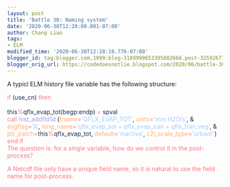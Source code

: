 ```yaml
---
layout: post
title: 'Battle 30: Naming system'
date: '2020-06-30T12:28:00.001-07:00'
author: Chang Liao
tags:
- ELM
modified_time: '2020-06-30T12:28:18.776-07:00'
blogger_id: tag:blogger.com,1999:blog-3189999653395802666.post-3259267161008689176
blogger_orig_url: https://codedoesnotlie.blogspot.com/2020/06/battle-30-naming-system.html
---
```


A typicl ELM history file variable has the following structure:<div><span 
style="background-color: white; color: #f97583; font-family: -apple-system, 
system-ui, &quot;Segoe UI&quot;, Roboto, Oxygen, Ubuntu, &quot;Fira 
Sans&quot;, &quot;Droid Sans&quot;, &quot;Helvetica Neue&quot;, sans-serif; 
font-size: 14px;"> 
<span style="background-color: white; color: #f97583; font-family: 
-apple-system, system-ui, &quot;Segoe UI&quot;, Roboto, Oxygen, Ubuntu, 
&quot;Fira Sans&quot;, &quot;Droid Sans&quot;, &quot;Helvetica Neue&quot;, 
sans-serif; font-size: 14px;">if<span style="background-color: white; color: 
#172b4d; font-family: -apple-system, system-ui, &quot;Segoe UI&quot;, Roboto, 
Oxygen, Ubuntu, &quot;Fira Sans&quot;, &quot;Droid Sans&quot;, &quot;Helvetica 
Neue&quot;, sans-serif; font-size: 14px;"> (use_cn) <span 
style="background-color: white; color: #f97583; font-family: -apple-system, 
system-ui, &quot;Segoe UI&quot;, Roboto, Oxygen, Ubuntu, &quot;Fira 
Sans&quot;, &quot;Droid Sans&quot;, &quot;Helvetica Neue&quot;, sans-serif; 
font-size: 14px;">then<br style="background-color: white; color: #172b4d; 
font-family: -apple-system, system-ui, &quot;Segoe UI&quot;, Roboto, Oxygen, 
Ubuntu, &quot;Fira Sans&quot;, &quot;Droid Sans&quot;, &quot;Helvetica 
Neue&quot;, sans-serif; font-size: 14px;" /><span style="background-color: 
white; color: #172b4d; font-family: -apple-system, system-ui, &quot;Segoe 
UI&quot;, Roboto, Oxygen, Ubuntu, &quot;Fira Sans&quot;, &quot;Droid 
Sans&quot;, &quot;Helvetica Neue&quot;, sans-serif; font-size: 14px;"><span>   
 this<span style="background-color: white; color: #f97583; font-family: 
-apple-system, system-ui, &quot;Segoe UI&quot;, Roboto, Oxygen, Ubuntu, 
&quot;Fira Sans&quot;, &quot;Droid Sans&quot;, &quot;Helvetica Neue&quot;, 
sans-serif; font-size: 14px;">%<span style="background-color: white; color: 
#172b4d; font-family: -apple-system, system-ui, &quot;Segoe UI&quot;, Roboto, 
Oxygen, Ubuntu, &quot;Fira Sans&quot;, &quot;Droid Sans&quot;, &quot;Helvetica 
Neue&quot;, sans-serif; font-size: 14px;">qflx_evap_tot(begp:endp) <span 
style="background-color: white; color: #f97583; font-family: -apple-system, 
system-ui, &quot;Segoe UI&quot;, Roboto, Oxygen, Ubuntu, &quot;Fira 
Sans&quot;, &quot;Droid Sans&quot;, &quot;Helvetica Neue&quot;, sans-serif; 
font-size: 14px;">=<span style="background-color: white; color: #172b4d; 
font-family: -apple-system, system-ui, &quot;Segoe UI&quot;, Roboto, Oxygen, 
Ubuntu, &quot;Fira Sans&quot;, &quot;Droid Sans&quot;, &quot;Helvetica 
Neue&quot;, sans-serif; font-size: 14px;"> spval<br style="background-color: 
white; color: #172b4d; font-family: -apple-system, system-ui, &quot;Segoe 
UI&quot;, Roboto, Oxygen, Ubuntu, &quot;Fira Sans&quot;, &quot;Droid 
Sans&quot;, &quot;Helvetica Neue&quot;, sans-serif; font-size: 14px;" /><span 
style="background-color: white; color: #f97583; font-family: -apple-system, 
system-ui, &quot;Segoe UI&quot;, Roboto, Oxygen, Ubuntu, &quot;Fira 
Sans&quot;, &quot;Droid Sans&quot;, &quot;Helvetica Neue&quot;, sans-serif; 
font-size: 14px;"><span>    <span> call<span style="background-color: white; 
color: #172b4d; font-family: -apple-system, system-ui, &quot;Segoe UI&quot;, 
Roboto, Oxygen, Ubuntu, &quot;Fira Sans&quot;, &quot;Droid Sans&quot;, 
&quot;Helvetica Neue&quot;, sans-serif; font-size: 14px;"> <span 
style="background-color: white; color: #b392f0; font-family: -apple-system, 
system-ui, &quot;Segoe UI&quot;, Roboto, Oxygen, Ubuntu, &quot;Fira 
Sans&quot;, &quot;Droid Sans&quot;, &quot;Helvetica Neue&quot;, sans-serif; 
font-size: 14px;">hist_addfld1d<span style="background-color: white; color: 
#172b4d; font-family: -apple-system, system-ui, &quot;Segoe UI&quot;, Roboto, 
Oxygen, Ubuntu, &quot;Fira Sans&quot;, &quot;Droid Sans&quot;, &quot;Helvetica 
Neue&quot;, sans-serif; font-size: 14px;"> (<span style="background-color: 
white; color: #ffab70; font-family: -apple-system, system-ui, &quot;Segoe 
UI&quot;, Roboto, Oxygen, Ubuntu, &quot;Fira Sans&quot;, &quot;Droid 
Sans&quot;, &quot;Helvetica Neue&quot;, sans-serif; font-size: 
14px;">fname<span style="background-color: white; color: #f97583; font-family: 
-apple-system, system-ui, &quot;Segoe UI&quot;, Roboto, Oxygen, Ubuntu, 
&quot;Fira Sans&quot;, &quot;Droid Sans&quot;, &quot;Helvetica Neue&quot;, 
sans-serif; font-size: 14px;">=<span style="background-color: white; color: 
#9ecbff; font-family: -apple-system, system-ui, &quot;Segoe UI&quot;, Roboto, 
Oxygen, Ubuntu, &quot;Fira Sans&quot;, &quot;Droid Sans&quot;, &quot;Helvetica 
Neue&quot;, sans-serif; font-size: 14px;">'QFLX_EVAP_TOT'<span 
style="background-color: white; color: #172b4d; font-family: -apple-system, 
system-ui, &quot;Segoe UI&quot;, Roboto, Oxygen, Ubuntu, &quot;Fira 
Sans&quot;, &quot;Droid Sans&quot;, &quot;Helvetica Neue&quot;, sans-serif; 
font-size: 14px;">,<span style="background-color: white; color: #ffab70; 
font-family: -apple-system, system-ui, &quot;Segoe UI&quot;, Roboto, Oxygen, 
Ubuntu, &quot;Fira Sans&quot;, &quot;Droid Sans&quot;, &quot;Helvetica 
Neue&quot;, sans-serif; font-size: 14px;"> units<span style="background-color: 
white; color: #f97583; font-family: -apple-system, system-ui, &quot;Segoe 
UI&quot;, Roboto, Oxygen, Ubuntu, &quot;Fira Sans&quot;, &quot;Droid 
Sans&quot;, &quot;Helvetica Neue&quot;, sans-serif; font-size: 14px;">=<span 
style="background-color: white; color: #9ecbff; font-family: -apple-system, 
system-ui, &quot;Segoe UI&quot;, Roboto, Oxygen, Ubuntu, &quot;Fira 
Sans&quot;, &quot;Droid Sans&quot;, &quot;Helvetica Neue&quot;, sans-serif; 
font-size: 14px;">'mm H2O/s'<span style="background-color: white; color: 
#172b4d; font-family: -apple-system, system-ui, &quot;Segoe UI&quot;, Roboto, 
Oxygen, Ubuntu, &quot;Fira Sans&quot;, &quot;Droid Sans&quot;, &quot;Helvetica 
Neue&quot;, sans-serif; font-size: 14px;">, &amp;<br style="background-color: 
white; color: #172b4d; font-family: -apple-system, system-ui, &quot;Segoe 
UI&quot;, Roboto, Oxygen, Ubuntu, &quot;Fira Sans&quot;, &quot;Droid 
Sans&quot;, &quot;Helvetica Neue&quot;, sans-serif; font-size: 14px;" /><span 
style="background-color: white; color: #ffab70; font-family: -apple-system, 
system-ui, &quot;Segoe UI&quot;, Roboto, Oxygen, Ubuntu, &quot;Fira 
Sans&quot;, &quot;Droid Sans&quot;, &quot;Helvetica Neue&quot;, sans-serif; 
font-size: 14px;"><span>    <span>    avgflag<span style="background-color: 
white; color: #f97583; font-family: -apple-system, system-ui, &quot;Segoe 
UI&quot;, Roboto, Oxygen, Ubuntu, &quot;Fira Sans&quot;, &quot;Droid 
Sans&quot;, &quot;Helvetica Neue&quot;, sans-serif; font-size: 14px;">=<span 
style="background-color: white; color: #9ecbff; font-family: -apple-system, 
system-ui, &quot;Segoe UI&quot;, Roboto, Oxygen, Ubuntu, &quot;Fira 
Sans&quot;, &quot;Droid Sans&quot;, &quot;Helvetica Neue&quot;, sans-serif; 
font-size: 14px;">'A'<span style="background-color: white; color: #172b4d; 
font-family: -apple-system, system-ui, &quot;Segoe UI&quot;, Roboto, Oxygen, 
Ubuntu, &quot;Fira Sans&quot;, &quot;Droid Sans&quot;, &quot;Helvetica 
Neue&quot;, sans-serif; font-size: 14px;">,<span style="background-color: 
white; color: #ffab70; font-family: -apple-system, system-ui, &quot;Segoe 
UI&quot;, Roboto, Oxygen, Ubuntu, &quot;Fira Sans&quot;, &quot;Droid 
Sans&quot;, &quot;Helvetica Neue&quot;, sans-serif; font-size: 14px;"> 
long_name<span style="background-color: white; color: #f97583; font-family: 
-apple-system, system-ui, &quot;Segoe UI&quot;, Roboto, Oxygen, Ubuntu, 
&quot;Fira Sans&quot;, &quot;Droid Sans&quot;, &quot;Helvetica Neue&quot;, 
sans-serif; font-size: 14px;">=<span style="background-color: white; color: 
#9ecbff; font-family: -apple-system, system-ui, &quot;Segoe UI&quot;, Roboto, 
Oxygen, Ubuntu, &quot;Fira Sans&quot;, &quot;Droid Sans&quot;, &quot;Helvetica 
Neue&quot;, sans-serif; font-size: 14px;">'qflx_evap_soi + qflx_evap_can + 
qflx_tran_veg'<span style="background-color: white; color: #172b4d; 
font-family: -apple-system, system-ui, &quot;Segoe UI&quot;, Roboto, Oxygen, 
Ubuntu, &quot;Fira Sans&quot;, &quot;Droid Sans&quot;, &quot;Helvetica 
Neue&quot;, sans-serif; font-size: 14px;">, &amp;<br style="background-color: 
white; color: #172b4d; font-family: -apple-system, system-ui, &quot;Segoe 
UI&quot;, Roboto, Oxygen, Ubuntu, &quot;Fira Sans&quot;, &quot;Droid 
Sans&quot;, &quot;Helvetica Neue&quot;, sans-serif; font-size: 14px;" /><span 
style="background-color: white; color: #ffab70; font-family: -apple-system, 
system-ui, &quot;Segoe UI&quot;, Roboto, Oxygen, Ubuntu, &quot;Fira 
Sans&quot;, &quot;Droid Sans&quot;, &quot;Helvetica Neue&quot;, sans-serif; 
font-size: 14px;"><span>    <span>    ptr_patch<span style="background-color: 
white; color: #f97583; font-family: -apple-system, system-ui, &quot;Segoe 
UI&quot;, Roboto, Oxygen, Ubuntu, &quot;Fira Sans&quot;, &quot;Droid 
Sans&quot;, &quot;Helvetica Neue&quot;, sans-serif; font-size: 14px;">=<span 
style="background-color: white; color: #172b4d; font-family: -apple-system, 
system-ui, &quot;Segoe UI&quot;, Roboto, Oxygen, Ubuntu, &quot;Fira 
Sans&quot;, &quot;Droid Sans&quot;, &quot;Helvetica Neue&quot;, sans-serif; 
font-size: 14px;">this<span style="background-color: white; color: #f97583; 
font-family: -apple-system, system-ui, &quot;Segoe UI&quot;, Roboto, Oxygen, 
Ubuntu, &quot;Fira Sans&quot;, &quot;Droid Sans&quot;, &quot;Helvetica 
Neue&quot;, sans-serif; font-size: 14px;">%<span style="background-color: 
white; color: #172b4d; font-family: -apple-system, system-ui, &quot;Segoe 
UI&quot;, Roboto, Oxygen, Ubuntu, &quot;Fira Sans&quot;, &quot;Droid 
Sans&quot;, &quot;Helvetica Neue&quot;, sans-serif; font-size: 
14px;">qflx_evap_tot,<span style="background-color: white; color: #ffab70; 
font-family: -apple-system, system-ui, &quot;Segoe UI&quot;, Roboto, Oxygen, 
Ubuntu, &quot;Fira Sans&quot;, &quot;Droid Sans&quot;, &quot;Helvetica 
Neue&quot;, sans-serif; font-size: 14px;"> default<span 
style="background-color: white; color: #f97583; font-family: -apple-system, 
system-ui, &quot;Segoe UI&quot;, Roboto, Oxygen, Ubuntu, &quot;Fira 
Sans&quot;, &quot;Droid Sans&quot;, &quot;Helvetica Neue&quot;, sans-serif; 
font-size: 14px;">=<span style="background-color: white; color: #9ecbff; 
font-family: -apple-system, system-ui, &quot;Segoe UI&quot;, Roboto, Oxygen, 
Ubuntu, &quot;Fira Sans&quot;, &quot;Droid Sans&quot;, &quot;Helvetica 
Neue&quot;, sans-serif; font-size: 14px;">'inactive'<span 
style="background-color: white; color: #172b4d; font-family: -apple-system, 
system-ui, &quot;Segoe UI&quot;, Roboto, Oxygen, Ubuntu, &quot;Fira 
Sans&quot;, &quot;Droid Sans&quot;, &quot;Helvetica Neue&quot;, sans-serif; 
font-size: 14px;">,<span style="background-color: white; color: #ffab70; 
font-family: -apple-system, system-ui, &quot;Segoe UI&quot;, Roboto, Oxygen, 
Ubuntu, &quot;Fira Sans&quot;, &quot;Droid Sans&quot;, &quot;Helvetica 
Neue&quot;, sans-serif; font-size: 14px;"> c2l_scale_type<span 
style="background-color: white; color: #f97583; font-family: -apple-system, 
system-ui, &quot;Segoe UI&quot;, Roboto, Oxygen, Ubuntu, &quot;Fira 
Sans&quot;, &quot;Droid Sans&quot;, &quot;Helvetica Neue&quot;, sans-serif; 
font-size: 14px;">=<span style="background-color: white; color: #9ecbff; 
font-family: -apple-system, system-ui, &quot;Segoe UI&quot;, Roboto, Oxygen, 
Ubuntu, &quot;Fira Sans&quot;, &quot;Droid Sans&quot;, &quot;Helvetica 
Neue&quot;, sans-serif; font-size: 14px;">'urbanf'<span 
style="background-color: white; color: #172b4d; font-family: -apple-system, 
system-ui, &quot;Segoe UI&quot;, Roboto, Oxygen, Ubuntu, &quot;Fira 
Sans&quot;, &quot;Droid Sans&quot;, &quot;Helvetica Neue&quot;, sans-serif; 
font-size: 14px;">)<br style="background-color: white; color: #172b4d; 
font-family: -apple-system, system-ui, &quot;Segoe UI&quot;, Roboto, Oxygen, 
Ubuntu, &quot;Fira Sans&quot;, &quot;Droid Sans&quot;, &quot;Helvetica 
Neue&quot;, sans-serif; font-size: 14px;" /><span style="background-color: 
white; color: #f97583; font-family: -apple-system, system-ui, &quot;Segoe 
UI&quot;, Roboto, Oxygen, Ubuntu, &quot;Fira Sans&quot;, &quot;Droid 
Sans&quot;, &quot;Helvetica Neue&quot;, sans-serif; font-size: 14px;">end 
if<div><span style="background-color: white; color: #f97583; font-family: 
-apple-system, system-ui, &quot;Segoe UI&quot;, Roboto, Oxygen, Ubuntu, 
&quot;Fira Sans&quot;, &quot;Droid Sans&quot;, &quot;Helvetica Neue&quot;, 
sans-serif; font-size: 14px;"> 
The question is: for a single variable, how do we control it in the 
post-process?<div> 
<div>A Netcdf file only have a unique field name, so it is natural to use the 
field name for post-process.<div> 